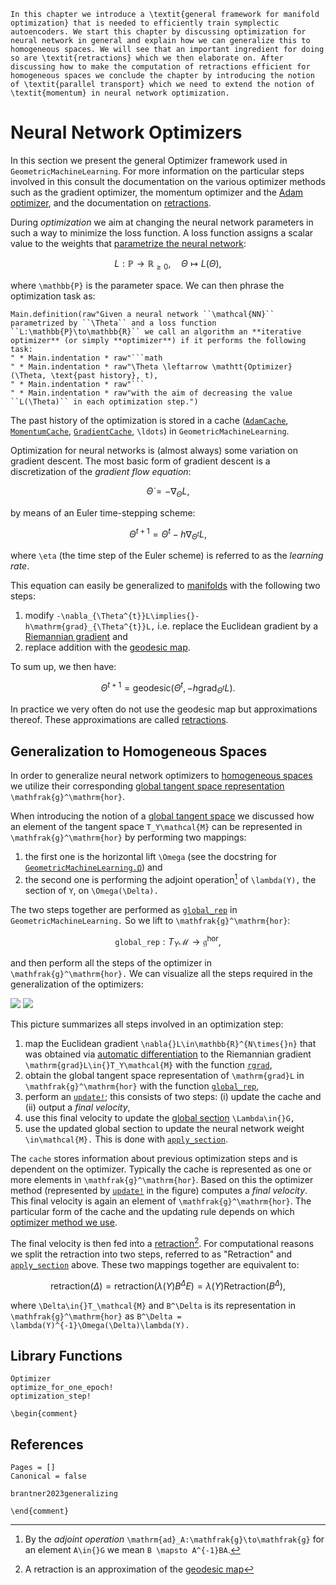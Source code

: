 ```@raw latex
In this chapter we introduce a \textit{general framework for manifold optimization} that is needed to efficiently train symplectic autoencoders. We start this chapter by discussing optimization for neural network in general and explain how we can generalize this to homogeneous spaces. We will see that an important ingredient for doing so are \textit{retractions} which we then elaborate on. After discussing how to make the computation of retractions efficient for homogeneous spaces we conclude the chapter by introducing the notion of \textit{parallel transport} which we need to extend the notion of \textit{momentum} in neural network optimization.
```

# Neural Network Optimizers

In this section we present the general Optimizer framework used in `GeometricMachineLearning`. For more information on the particular steps involved in this consult the documentation on the various optimizer methods such as the gradient optimizer, the momentum optimizer and the [Adam optimizer](@ref "The Adam Optimizer"), and the documentation on [retractions](@ref "Retractions").

During *optimization* we aim at changing the neural network parameters in such a way to minimize the loss function. A loss function assigns a scalar value to the weights that [parametrize the neural network](@ref "Structure-Preserving Neural Networks"):

```math
    L: \mathbb{P}\to\mathbb{R}_{\geq0},\quad \Theta \mapsto L(\Theta),
```

where ``\mathbb{P}`` is the parameter space. We can then phrase the optimization task as: 

```@eval
Main.definition(raw"Given a neural network ``\mathcal{NN}`` parametrized by ``\Theta`` and a loss function ``L:\mathbb{P}\to\mathbb{R}`` we call an algorithm an **iterative optimizer** (or simply **optimizer**) if it performs the following task:
" * Main.indentation * raw"```math
" * Main.indentation * raw"\Theta \leftarrow \mathtt{Optimizer}(\Theta, \text{past history}, t),
" * Main.indentation * raw"```
" * Main.indentation * raw"with the aim of decreasing the value ``L(\Theta)`` in each optimization step.")
```

The past history of the optimization is stored in a cache ([`AdamCache`](@ref), [`MomentumCache`](@ref), [`GradientCache`](@ref), ``\ldots``) in `GeometricMachineLearning`.

Optimization for neural networks is (almost always) some variation on gradient descent. The most basic form of gradient descent is a discretization of the *gradient flow equation*:

```math
\dot{\Theta} = -\nabla_\Theta{}L,
```
by means of an Euler time-stepping scheme: 
```math
\Theta^{t+1} = \Theta^{t} - h\nabla_{\Theta^{t}}L,
```
where ``\eta`` (the time step of the Euler scheme) is referred to as the *learning rate*. 

This equation can easily be generalized to [manifolds](@ref "(Matrix) Manifolds") with the following two steps:
1. modify ``-\nabla_{\Theta^{t}}L\implies{}-h\mathrm{grad}_{\Theta^{t}}L,`` i.e. replace the Euclidean gradient by a [Riemannian gradient](@ref "The Riemannian Gradient") and
2. replace addition with the [geodesic map](@ref "Geodesic Sprays and the Exponential Map").

To sum up, we then have:

```math
\Theta^{t+1} = \mathrm{geodesic}(\Theta^{t}, -h\mathrm{grad}_{\Theta^{t}}L).
```

In practice we very often do not use the geodesic map but approximations thereof. These approximations are called [retractions](@ref "Retractions").

## Generalization to Homogeneous Spaces

In order to generalize neural network optimizers to [homogeneous spaces](@ref "Homogeneous Spaces") we utilize their corresponding [global tangent space representation](@ref "Global Tangent Spaces") ``\mathfrak{g}^\mathrm{hor}``. 

When introducing the notion of a [global tangent space](@ref "Global Tangent Spaces") we discussed how an element of the tangent space ``T_Y\mathcal{M}`` can be represented in ``\mathfrak{g}^\mathrm{hor}`` by performing two mappings: 
1. the first one is the horizontal lift ``\Omega`` (see the docstring for [`GeometricMachineLearning.Ω`](@ref)) and 
2. the second one is performing the adjoint operation[^1] of ``\lambda(Y),`` the section of ``Y``, on ``\Omega(\Delta).`` 

[^1]: By the *adjoint operation* ``\mathrm{ad}_A:\mathfrak{g}\to\mathfrak{g}`` for an element ``A\in{}G`` we mean ``B \mapsto A^{-1}BA``.

The two steps together are performed as [`global_rep`](@ref) in `GeometricMachineLearning.` So we lift to ``\mathfrak{g}^\mathrm{hor}``:

```math
\mathtt{global\_rep}: T_Y\mathcal{M} \to \mathfrak{g}^\mathrm{hor},
```

and then perform all the steps of the optimizer in ``\mathfrak{g}^\mathrm{hor}.`` We can visualize all the steps required in the generalization of the optimizers:

![](../tikz/general_optimization_with_boundary_light.png)
![](../tikz/general_optimization_with_boundary_dark.png)

This picture summarizes all steps involved in an optimization step:
1. map the Euclidean gradient ``\nabla{}L\in\mathbb{R}^{N\times{}n}`` that was obtained via [automatic differentiation](@ref "Pullbacks and Automatic Differentiation") to the Riemannian gradient ``\mathrm{grad}L\in{}T_Y\mathcal{M}`` with the function [`rgrad`](@ref),
2. obtain the global tangent space representation of ``\mathrm{grad}L`` in ``\mathfrak{g}^\mathrm{hor}`` with the function [`global_rep`](@ref),
3. perform an [`update!`](@ref); this consists of two steps: (i) update the cache and (ii) output a *final velocity*,
4. use this final velocity to update the [global section](@ref "Global Sections") ``\Lambda\in{}G,``
5. use the updated global section to update the neural network weight ``\in\mathcal{M}.`` This is done with [`apply_section`](@ref).

The `cache` stores information about previous optimization steps and is dependent on the optimizer. Typically the cache is represented as one or more elements in ``\mathfrak{g}^\mathrm{hor}``. Based on this the optimizer method (represented by [`update!`](@ref) in the figure) computes a *final velocity*. This final velocity is again an element of ``\mathfrak{g}^\mathrm{hor}``. The particular form of the cache and the updating rule depends on which [optimizer method we use](@ref "Standard Neural Network Optimizers").

The final velocity is then fed into a [retraction](@ref "Retractions")[^2]. For computational reasons we split the retraction into two steps, referred to as "Retraction" and [`apply_section`](@ref) above. These two mappings together are equivalent to: 

[^2]: A retraction is an approximation of the [geodesic map](@ref "Geodesic Sprays and the Exponential Map")

```math
\mathrm{retraction}(\Delta) = \mathrm{retraction}(\lambda(Y)B^\Delta{}E) = \lambda(Y)\mathrm{Retraction}(B^\Delta), 
```

where ``\Delta\in{}T_\mathcal{M}`` and ``B^\Delta`` is its representation in ``\mathfrak{g}^\mathrm{hor}`` as ``B^\Delta = \lambda(Y)^{-1}\Omega(\Delta)\lambda(Y).``


## Library Functions

```@docs
Optimizer
optimize_for_one_epoch!
optimization_step!
```

```@raw latex
\begin{comment}
```

## References 

```@bibliography
Pages = []
Canonical = false

brantner2023generalizing
```

```@raw latex
\end{comment}
```